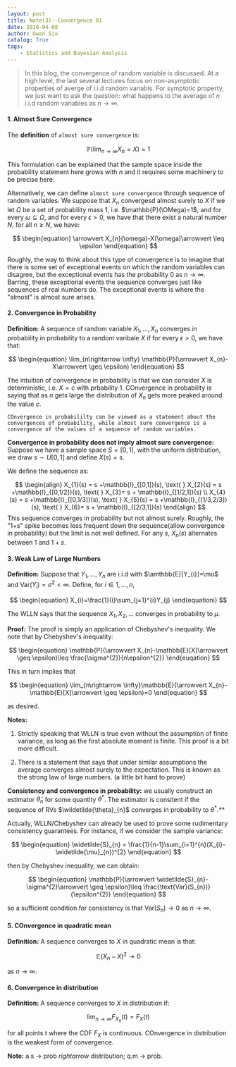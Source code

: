 ```yaml
---
layout: post
title: Note(3)--Convergence 01 
date: 2018-04-08
author: Gwan Siu
catalog: True
tags:
    - Statistics and Bayesian Analysis
---
```


> In this blog, the convergence of random variable is discussed. At a high level, the last several lectures focus on non-asymptotic properties of averge of i.i.d random variabls. For symptotic property, we just want to ask the question: what happens to the average of $n$ i.i.d random variables as $n\rightarrow \infty$.

#### 1. Almost Sure Convergence

The **definition** of `almost sure convergence` is:

$$
\begin{equation}
\mathbb{P}(\lim_{n\rightarrow \infty} X_{n}=X)=1
\end{equation}
$$

This formulation can be explained that the sample space inside the probability statement here grows with $n$ and it requires some machinery to be precise here.

Alternatively, we can define `almost sure convergence` through sequence of random variables. We suppose that $X_{n}$ convergesd almost surely to $X$ if we let $\Omega$ be a set of probability mass 1, i.e. $\mathbb{P}(\OMega)=1$, and for every $\omega \subseteq \Omega$, and for every $\epsilon >0$, we have that there exist a natural number $N$, for all $n\geq N$, we have:

$$
\begin{equation}
\arrowvert X_{n}(\omega)-X(\omega)\arrowvert \leq \epsilon
\end{equation}
$$

Roughly, the way to think about this type of convergence is to imagine that there is some set of exceptional events on which the random variables can disagree, but the exceptional events has the probability 0 as $n \rightarrow \infty$. Barring, these exceptional events the sequence converges just like sequences of real numbers do. The exceptional events is where the "almost" is almost sure arises.

#### 2. Convergence in Probability

**Definition:** A sequence of random variable $X_{1},...,X_{n}$ converges in probability in probability to a random varibale $X$ if for every $\epsilon >0$, we have that:

$$
\begin{equation}
\lim_{n\rightarrow \infty} \mathbb{P}(\arrowvert X_{n}-X\arrowvert \geq \epsilon)
\end{equation}
$$

The intuition of convergence in probability is that we can consider $X$ is deterministic, i.e. $X=c$ with prbability 1. COnvergence in probability is saying that as $n$ gets large the distribution of $X_{n}$ gets more peaked around the value $c$.

`COnvergence in probabililty can be viewed as a statement about the convergences of probability, while almost sure convergence is a convergence of the values of a sequence of random variables.`

**Convergence in probability does not imply almost sure convergence:**  Suppose we have a sample space $S=[0,1]$, with the uniform distribution, we draw  $s\sim U[0,1]$ and define $X(s)=s$.

We define the sequence as:

$$
\begin{align}
X_{1}(s) = s +\mathbb{I}_{[0,1]}(s), \text{ } X_{2}(s) = s +\mathbb{I}_{[0,1/2]}(s), \text{ } X_{3}= s + \mathbb{I}_{[1/2,1]}(s) \\
X_{4}(s) = s +\mathbb{I}_{[0,1/3]}(s), \text{ } X_{5}(s) = s +\mathbb{I}_{[1/3,2/3]}(s), \text{ } X_{6}= s + \mathbb{I}_{[2/3,1]}(s) 
\end{align}
$$
This sequence converges in probability but not almost surely. Roughly, the "1+s" spike becomes less frequent down the sequence(allow convergence in probability) but the limit is not well defined. For any $s$, $X_{n}(s)$ alternates between $1$ and $1+s$.


#### 3. Weak Law of Large Numbers

**Definition:** Suppose that $Y_{1},...,Y_{n}$ are i.i.d with $\amthbb{E}[Y_{i}]=\mu$ and $\text{Var}(Y_{i})=\sigma^{2}<\infty$. Define, for $i\in {1,...,n}$,

$$
\begin{equation}
X_{i}=\frac{1}{i}\sum_{j=1}^{i}Y_{j}
\end{equationi}
$$

The WLLN says that the sequence $X_{1},X_{2},...$ converges in probability to $\mu$.

**Proof:** The proof is simply an application of Chebyshev's inequality. We note that by Chebyshev's inequality:

$$
\begin{equation}
\mathbb{P}(\arrowvert X_{n}-\mathbb{E}[X]\arrowvert \geq \epsilon)\leq \frac{\sigma^{2}}{n\epsilon^{2}}
\end{euqation}
$$

This in turn implies that

$$
\begin{equation}
\lim_{n\rightarrow \infty}\mathbb{E}(\arrowvert X_{n}-\mathbb{E}[X]\arrowvert \geq \epsilon)=0
\end{equation}
$$

as desired.

**Notes:**

1. Strictly speaking that WLLN is true even without the assumption of finite variance, as long as the first absolute moment is finite. This proof is a bit more difficult.

2. There is a statement that says that under similar assumptions the average converges almost surely to the expectation. This is known as the strong law of large numbers. (a little bit hard to prove)

**Consistency and convergence in probability:** we usually construct an estimator $\widetilde{\theta}_{n}$ for some quantity $\theta^{*}$. The estimator is consitent if the sequence of RVs $\wildetilde{\theta}_{n}$ converges in probability to $\theta^{*}$.**

Actually, WLLN/Chebyshev can already be used to prove some rudimentary consistency guarantees. For instance, if we consider the sample variance:

$$
\begin{equation}
\widetilde{S}_{n} = \frac{1}{n-1}\sum_{i=1}^{n}(X_{i}-\widetilde{\mu}_{n})^{2}
\end{equation}
$$

then by Chebyshev inequality, we can obtain:

$$
\begin{equation}
\mathbb{P}(\arrowvert \widetilde{S}_{n}-\sigma^{2}\arrowvert \geq \epsilon)\leq \frac{\text{Var}(S_{n})}{\epsilon^{2}}
\end{equation}
$$

so a sufficient condition for consistency is that $\text{Var}(S_{n})\rightarrow 0$ as $n\rightarrow \infty$.

#### 5. COnvergence in quadratic mean

**Definition:** A sequence converges to $X$ in quadratic mean is that:

$$
\begin{equation}
\mathbb{E}(X_{n}-X)^{2}\rightarrow 0
\end{equation}
$$
 
as $n\rightarrow \infty$.

#### 6. Convergence in distribution

**Definition:** A sequence converges to $X$ in distribution if:

$$
\begin{equation}
\lim_{n\rightarrow \infty} F_{X_{n}}(t) = F_{X}(t)
\end{equation}
$$

for all points $t$ where the CDF $F_{X}$ is continuous. COnvergence in distribution is the weakest form of convergence.

**Note:** a.s $\rightarrow$ prob $rightarrow$ distribution; q.m $\rightarrow$ prob.